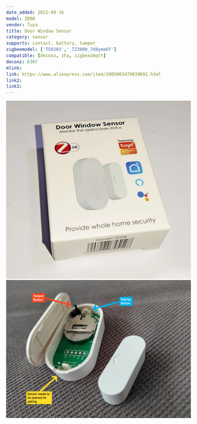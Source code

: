 ```yaml
---
date_added: 2022-09-16
model: ZD08
vendor: Tuya
title: Door Window Sensor
category: sensor
supports: contact, battery, tamper
zigbeemodel: ['TS0203','_TZ3000_7d8yme6f']
compatible: [deconz, zha, zigbee2mqtt]
deconz: 6307
mlink: 
link: https://www.aliexpress.com/item/1005003479039691.html
link2: 
link3: 
---
```


![packaging](/assets/images/devices/Tuya_ZD08_box.webp)
![pairing](/assets/images/devices/Tuya-ZD08-Sensor-Pairing.jpg)

